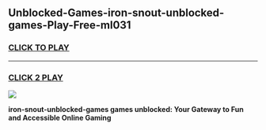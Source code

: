
## Unblocked-Games-iron-snout-unblocked-games-Play-Free-ml031
<h3>
<a href="https://premium76.site?title=iron-snout-unblocked-games&ref=20M">CLICK TO PLAY</a></h3>
<hr>

<h3>
<a href="https://premium76.site?title=iron-snout-unblocked-games&ref=20M">CLICK 2 PLAY</a>
  
</h3>

<a href="https://premium76.site?title=iron-snout-unblocked-games&ref=19M"><img src="https://clearcache.store/games.png"></a>


**iron-snout-unblocked-games games unblocked: Your Gateway to Fun and Accessible Online Gaming**
